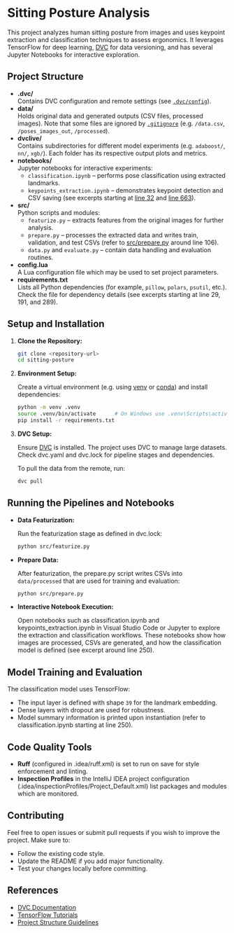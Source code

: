 # Sitting Posture Analysis

This project analyzes human sitting posture from images and uses keypoint extraction and classification techniques to assess ergonomics. It leverages TensorFlow for deep learning, [DVC](https://dvc.org/) for data versioning, and has several Jupyter Notebooks for interactive exploration.

## Project Structure

- **.dvc/**  
  Contains DVC configuration and remote settings (see [`.dvc/config`](.dvc/config)).  
- **data/**  
  Holds original data and generated outputs (CSV files, processed images). Note that some files are ignored by [`.gitignore`](data/.gitignore) (e.g. `/data.csv`, `/poses_images_out`, `/processed`).
- **dvclive/**  
  Contains subdirectories for different model experiments (e.g. `adaboost/`, `nn/`, `xgb/`). Each folder has its respective output plots and metrics.
- **notebooks/**  
  Jupyter notebooks for interactive experiments:  
  - `classification.ipynb` – performs pose classification using extracted landmarks.  
  - `keypoints_extraction.ipynb` – demonstrates keypoint detection and CSV saving (see excerpts starting at [line 32](notebooks/keypoints_extraction.ipynb) and [line 663](notebooks/keypoints_extraction.ipynb)).
- **src/**  
  Python scripts and modules:  
  - `featurize.py` – extracts features from the original images for further analysis.  
  - `prepare.py` – processes the extracted data and writes train, validation, and test CSVs (refer to [src/prepare.py](src/prepare.py) around line 106).
  - `data.py` and `evaluate.py` – contain data handling and evaluation routines.
- **config.lua**  
  A Lua configuration file which may be used to set project parameters.
- **requirements.txt**  
  Lists all Python dependencies (for example, `pillow`, `polars`, `psutil`, etc.). Check the file for dependency details (see excerpts starting at line 29, 191, and 289).

## Setup and Installation

1. **Clone the Repository:**

   ```sh
   git clone <repository-url>
   cd sitting-posture
   ```

2. **Environment Setup:**

   Create a virtual environment (e.g. using [venv](https://docs.python.org/3/library/venv.html) or [conda](https://docs.conda.io/)) and install dependencies:
   
   ```sh
   python -m venv .venv
   source .venv/bin/activate      # On Windows use .venv\Scripts\activate
   pip install -r requirements.txt
   ```

3. **DVC Setup:**

   Ensure [DVC](https://dvc.org/doc/install) is installed. The project uses DVC to manage large datasets. Check dvc.yaml and dvc.lock for pipeline stages and dependencies.
   
   To pull the data from the remote, run:
   
   ```sh
   dvc pull
   ```

## Running the Pipelines and Notebooks

- **Data Featurization:**

  Run the featurization stage as defined in dvc.lock:
  
  ```sh
  python src/featurize.py
  ```

- **Prepare Data:**

  After featurization, the prepare.py script writes CSVs into `data/processed` that are used for training and evaluation:
  
  ```sh
  python src/prepare.py
  ```

- **Interactive Notebook Execution:**

  Open notebooks such as classification.ipynb and keypoints_extraction.ipynb in Visual Studio Code or Jupyter to explore the extraction and classification workflows. These notebooks show how images are processed, CSVs are generated, and how the classification model is defined (see excerpt around line 250).

## Model Training and Evaluation

The classification model uses TensorFlow:
- The input layer is defined with shape `39` for the landmark embedding.
- Dense layers with dropout are used for robustness.
- Model summary information is printed upon instantiation (refer to classification.ipynb starting at line 250).

## Code Quality Tools

- **Ruff** (configured in .idea/ruff.xml) is set to run on save for style enforcement and linting.
- **Inspection Profiles** in the IntelliJ IDEA project configuration (.idea/inspectionProfiles/Project_Default.xml) list packages and modules which are monitored.

## Contributing

Feel free to open issues or submit pull requests if you wish to improve the project. Make sure to:
- Follow the existing code style.
- Update the README if you add major functionality.
- Test your changes locally before committing.

## References

- [DVC Documentation](https://dvc.org/doc)
- [TensorFlow Tutorials](https://www.tensorflow.org/tutorials)
- [Project Structure Guidelines](https://docs.python.org/3/tutorial/modules.html)
